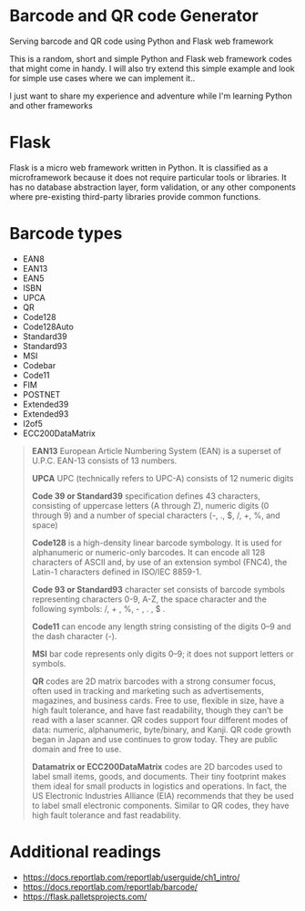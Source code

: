 # Barcode and QR code Generator
Serving barcode and QR code using Python and Flask web framework

This is a random, short and simple Python and Flask web framework codes that might come in handy.
I will also try extend this simple example and look for simple use cases where we can implement it..

I just want to share my experience and adventure while I'm learning Python and other frameworks

# Flask

Flask is a micro web framework written in Python. It is classified as a microframework because it does not require particular tools or libraries. It has no database abstraction layer, form validation, or  any other components where pre-existing third-party libraries provide common functions.

# Barcode types

- EAN8
- EAN13
- EAN5
- ISBN
- UPCA
- QR
- Code128
- Code128Auto
- Standard39
- Standard93
- MSI
- Codebar
- Code11
- FIM
- POSTNET
- Extended39
- Extended93
- I2of5
- ECC200DataMatrix


>   **EAN13** European Article Numbering System (EAN) is a superset of
> U.P.C. EAN-13 consists of 13 numbers.
> 
>   **UPCA** UPC (technically refers to UPC-A) consists of 12 numeric
> digits
> 
>   **Code 39 or Standard39** specification defines 43 characters,
> consisting of uppercase letters (A through Z), numeric digits (0
> through 9) and a number of special characters (-, ., $, /, +, %, and
> space)
> 
>   **Code128** is a high-density linear barcode symbology. It is used
> for alphanumeric or numeric-only barcodes. It can encode all 128
> characters of ASCII and, by use of an extension symbol (FNC4), the
> Latin-1 characters defined in ISO/IEC 8859-1.
> 
>   **Code 93 or Standard93** character set consists of barcode symbols
> representing characters 0-9, A-Z, the space character and the
> following symbols: /, + , %, - , . , $ .
> 
>   **Code11** can encode any length string consisting of the digits 0–9
> and the dash character (-).
> 
>   **MSI** bar code represents only digits 0–9; it does not support
> letters or symbols.
> 
>   **QR** codes are 2D matrix barcodes with a strong consumer focus,
> often used in tracking and marketing such as advertisements,
> magazines, and business cards. Free to use, flexible in size, have a
> high fault tolerance, and have fast readability, though they can’t be
> read with a laser scanner. QR codes support four different modes of
> data: numeric, alphanumeric, byte/binary, and Kanji. QR code growth
> began in Japan and use continues to grow today. They are public domain
> and free to use.
> 
> **Datamatrix or ECC200DataMatrix** codes are 2D barcodes used to label small items, goods, and documents. Their tiny footprint makes them
> ideal for small products in logistics and operations. In fact, the US
> Electronic Industries Alliance (EIA) recommends that they be used to
> label small electronic components. Similar to QR codes, they have high
> fault tolerance and fast readability.


# Additional readings

- https://docs.reportlab.com/reportlab/userguide/ch1_intro/ 
- https://docs.reportlab.com/reportlab/barcode/ 
- https://flask.palletsprojects.com/

